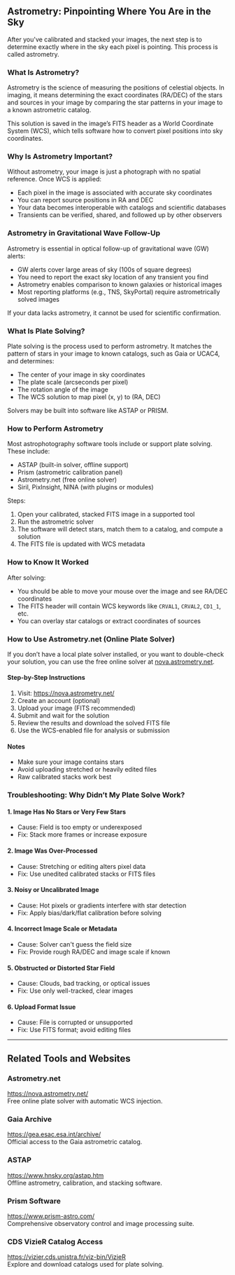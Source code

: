 ## Astrometry: Pinpointing Where You Are in the Sky

After you've calibrated and stacked your images, the next step is to determine exactly where in the sky each pixel is pointing. This process is called astrometry.

### What Is Astrometry?

Astrometry is the science of measuring the positions of celestial objects. In imaging, it means determining the exact coordinates (RA/DEC) of the stars and sources in your image by comparing the star patterns in your image to a known astrometric catalog.

This solution is saved in the image’s FITS header as a World Coordinate System (WCS), which tells software how to convert pixel positions into sky coordinates.

### Why Is Astrometry Important?

Without astrometry, your image is just a photograph with no spatial reference. Once WCS is applied:

- Each pixel in the image is associated with accurate sky coordinates
- You can report source positions in RA and DEC
- Your data becomes interoperable with catalogs and scientific databases
- Transients can be verified, shared, and followed up by other observers

### Astrometry in Gravitational Wave Follow-Up

Astrometry is essential in optical follow-up of gravitational wave (GW) alerts:

- GW alerts cover large areas of sky (100s of square degrees)
- You need to report the exact sky location of any transient you find
- Astrometry enables comparison to known galaxies or historical images
- Most reporting platforms (e.g., TNS, SkyPortal) require astrometrically solved images

If your data lacks astrometry, it cannot be used for scientific confirmation.

### What Is Plate Solving?

Plate solving is the process used to perform astrometry. It matches the pattern of stars in your image to known catalogs, such as Gaia or UCAC4, and determines:

- The center of your image in sky coordinates
- The plate scale (arcseconds per pixel)
- The rotation angle of the image
- The WCS solution to map pixel (x, y) to (RA, DEC)

Solvers may be built into software like ASTAP or PRISM.

### How to Perform Astrometry

Most astrophotography software tools include or support plate solving. These include:

- ASTAP (built-in solver, offline support)
- Prism (astrometric calibration panel)
- Astrometry.net (free online solver)
- Siril, PixInsight, NINA (with plugins or modules)

Steps:
1. Open your calibrated, stacked FITS image in a supported tool
2. Run the astrometric solver
3. The software will detect stars, match them to a catalog, and compute a solution
4. The FITS file is updated with WCS metadata

### How to Know It Worked

After solving:
- You should be able to move your mouse over the image and see RA/DEC coordinates
- The FITS header will contain WCS keywords like `CRVAL1`, `CRVAL2`, `CD1_1`, etc.
- You can overlay star catalogs or extract coordinates of sources

### How to Use Astrometry.net (Online Plate Solver)

If you don’t have a local plate solver installed, or you want to double-check your solution, you can use the free online solver at [nova.astrometry.net](https://nova.astrometry.net/).

#### Step-by-Step Instructions

1. Visit: https://nova.astrometry.net/
2. Create an account (optional)
3. Upload your image (FITS recommended)
4. Submit and wait for the solution
5. Review the results and download the solved FITS file
6. Use the WCS-enabled file for analysis or submission

#### Notes

- Make sure your image contains stars
- Avoid uploading stretched or heavily edited files
- Raw calibrated stacks work best

### Troubleshooting: Why Didn’t My Plate Solve Work?

#### 1. Image Has No Stars or Very Few Stars
- Cause: Field is too empty or underexposed
- Fix: Stack more frames or increase exposure

#### 2. Image Was Over-Processed
- Cause: Stretching or editing alters pixel data
- Fix: Use unedited calibrated stacks or FITS files

#### 3. Noisy or Uncalibrated Image
- Cause: Hot pixels or gradients interfere with star detection
- Fix: Apply bias/dark/flat calibration before solving

#### 4. Incorrect Image Scale or Metadata
- Cause: Solver can't guess the field size
- Fix: Provide rough RA/DEC and image scale if known

#### 5. Obstructed or Distorted Star Field
- Cause: Clouds, bad tracking, or optical issues
- Fix: Use only well-tracked, clear images

#### 6. Upload Format Issue
- Cause: File is corrupted or unsupported
- Fix: Use FITS format; avoid editing files
  
---
## Related Tools and Websites

### Astrometry.net
https://nova.astrometry.net/  
Free online plate solver with automatic WCS injection.

### Gaia Archive
https://gea.esac.esa.int/archive/  
Official access to the Gaia astrometric catalog.

### ASTAP
https://www.hnsky.org/astap.htm  
Offline astrometry, calibration, and stacking software.

### Prism Software
https://www.prism-astro.com/  
Comprehensive observatory control and image processing suite.

### CDS VizieR Catalog Access
https://vizier.cds.unistra.fr/viz-bin/VizieR  
Explore and download catalogs used for plate solving.

